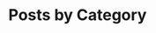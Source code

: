 ---
title: "Posts by Category"
layout: categories
permalink: /categories/
sidebar:
    nav: "docs"
---